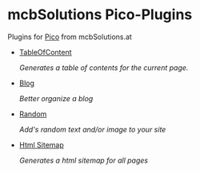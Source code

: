 # mcbSolutions Pico-Plugins

Plugins for [Pico] from mcbSolutions.at

+ [TableOfContent](./mcb_TableOfContent/README.md)
  
    *Generates a table of contents for the current page.*

+ [Blog](./mcb_Blog/README.md)

    *Better organize a blog*
  
+ [Random](./mcb_Random/README.md)

    *Add's random text and/or image to your site*

+ [Html Sitemap](./mcb_HtmlSitemap/README.md)
  
    *Generates a html sitemap for all pages*



[Pico]:(http://pico.dev7studios.com)